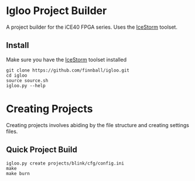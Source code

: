 # Igloo Project Builder
A project builder for the iCE40 FPGA series. Uses the [IceStorm](http://www.clifford.at/icestorm/) toolset.

## Install 
Make sure you have the [IceStorm](http://www.clifford.at/icestorm/) toolset installed

```
git clone https://github.com/finnball/igloo.git
cd igloo
source source.sh
igloo.py --help
```
# Creating Projects

Creating projects involves abiding by the file structure and creating settings files.

## Quick Project Build

```
igloo.py create projects/blink/cfg/config.ini
make
make burn
```

